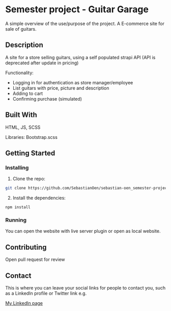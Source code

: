 # Semester project - Guitar Garage


A simple overview of the use/purpose of the project.
A E-commerce site for sale of guitars.

## Description

A site for a store selling guitars, using a self populated strapi API (API is deprecated after update in pricing)

Functionality:
- Logging in for authentication as store manager/employee
- List guitars with price, picture and description
- Adding to cart
- Confirming purchase (simulated)

## Built With

HTML,
JS,
SCSS

Libraries:
Bootstrap.scss

## Getting Started

### Installing



1. Clone the repo:

```bash
git clone https://github.com/SebastianOen/sebastian-oen_semester-project2.git
```

2. Install the dependencies:

```
npm install
```

### Running

You can open the website with live server plugin or open as local website.


## Contributing

Open pull request for review

## Contact

This is where you can leave your social links for people to contact you, such as a LinkedIn profile or Twitter link e.g.


[My LinkedIn page](https://www.linkedin.com/in/sebastian-%C3%B8en-06b470234/)

